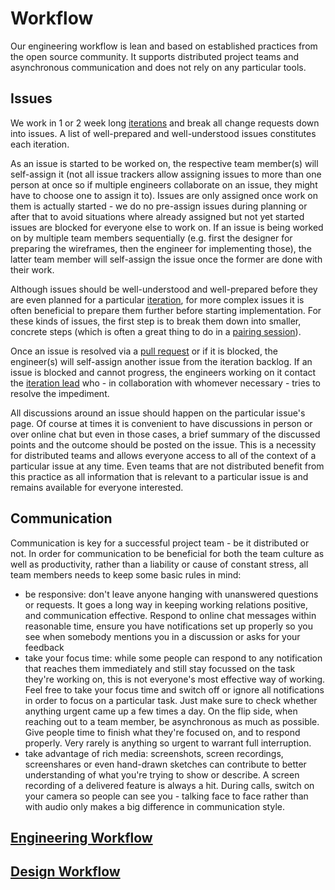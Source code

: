 # Workflow

Our engineering workflow is lean and based on established practices from the
open source community. It supports distributed project teams and asynchronous
communication and does not rely on any particular tools.

## Issues

We work in 1 or 2 week long [iterations](../../process) and break all change
requests down into issues. A list of well-prepared and well-understood issues
constitutes each iteration.

As an issue is started to be worked on, the respective team member(s) will
self-assign it (not all issue trackers allow assigning issues to more than one
person at once so if multiple engineers collaborate on an issue, they might
have to choose one to assign it to). Issues are only assigned once work on them
is actually started - we do no pre-assign issues during planning or after that
to avoid situations where already assigned but not yet started issues are
blocked for everyone else to work on. If an issue is being worked on by
multiple team members sequentially (e.g. first the designer for preparing the
wireframes, then the engineer for implementing those), the latter team member
will self-assign the issue once the former are done with their work.

Although issues should be well-understood and well-prepared before they are
even planned for a particular [iteration](../../process), for more complex
issues it is often beneficial to prepare them further before starting
implementation. For these kinds of issues, the first step is to break them down
into smaller, concrete steps (which is often a great thing to do in a
[pairing session](./engineering/#pairing)).

Once an issue is resolved via a [pull request](./engineering/#feature-branches) or if it is
blocked, the engineer(s) will self-assign another issue from the iteration
backlog. If an issue is blocked and cannot progress, the engineers working on
it contact the [iteration lead](../../process) who - in collaboration with
whomever necessary - tries to resolve the impediment.

All discussions around an issue should happen on the particular issue's page.
Of course at times it is convenient to have discussions in person or over
online chat but even in those cases, a brief summary of the discussed points
and the outcome should be posted on the issue. This is a necessity for
distributed teams and allows everyone access to all of the context of a
particular issue at any time. Even teams that are not distributed benefit from
this practice as all information that is relevant to a particular issue is and
remains available for everyone interested.

## Communication

Communication is key for a successful project team - be it distributed or not.
In order for communication to be beneficial for both the team culture as well
as productivity, rather than a liability or cause of constant stress, all team
members needs to keep some basic rules in mind:

- be responsive: don't leave anyone hanging with unanswered questions or
  requests. It goes a long way in keeping working relations positive, and
  communication effective. Respond to online chat messages within reasonable
  time, ensure you have notifications set up properly so you see when somebody
  mentions you in a discussion or asks for your feedback
- take your focus time: while some people can respond to any notification that
  reaches them immediately and still stay focussed on the task they're working
  on, this is not everyone's most effective way of working. Feel free to take
  your focus time and switch off or ignore all notifications in order to focus
  on a particular task. Just make sure to check whether anything urgent came up
  a few times a day. On the flip side, when reaching out to a team member, be
  asynchronous as much as possible. Give people time to finish what they're
  focused on, and to respond properly. Very rarely is anything so urgent to
  warrant full interruption.
- take advantage of rich media: screenshots, screen recordings, screenshares
  or even hand-drawn sketches can contribute to better understanding of what
  you're trying to show or describe. A screen recording of a delivered feature
  is always a hit. During calls, switch on your camera so people can see you -
  talking face to face rather than with audio only makes a big difference in
  communication style.

## [Engineering Workflow](./engineering)

## [Design Workflow](./design)
